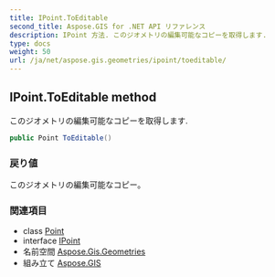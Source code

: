 ```yaml
---
title: IPoint.ToEditable
second_title: Aspose.GIS for .NET API リファレンス
description: IPoint 方法. このジオメトリの編集可能なコピーを取得します.
type: docs
weight: 50
url: /ja/net/aspose.gis.geometries/ipoint/toeditable/
---
```

## IPoint.ToEditable method

このジオメトリの編集可能なコピーを取得します.

```csharp
public Point ToEditable()
```

### 戻り値

このジオメトリの編集可能なコピー。

### 関連項目

* class [Point](../../point/)
* interface [IPoint](../)
* 名前空間 [Aspose.Gis.Geometries](../../ipoint/)
* 組み立て [Aspose.GIS](../../../)


